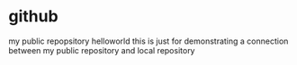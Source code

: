 # github
my public repopsitory
helloworld
this is just for demonstrating a connection between my public repository and local repository
